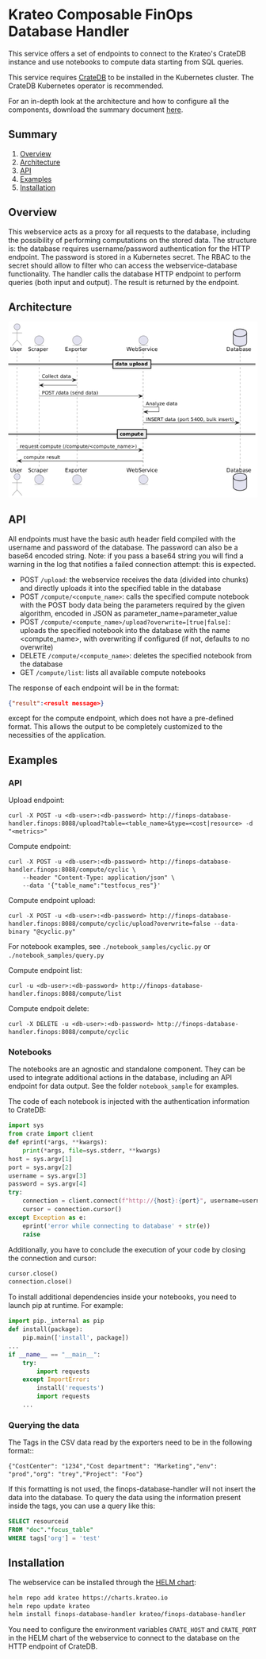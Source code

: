 # Krateo Composable FinOps Database Handler
This service offers a set of endpoints to connect to the Krateo's CrateDB instance and use notebooks to compute data starting from SQL queries.

This service requires [CrateDB](https://github.com/crate/) to be installed in the Kubernetes cluster. The CrateDB Kubernetes operator is recommended.

For an in-depth look at the architecture and how to configure all the components, download the summary document [here](https://github.com/krateoplatformops/finops-operator-exporter/resources/Krateo_Composable_FinOps___Full.pdf).

## Summary

1. [Overview](#overview)
2. [Architecture](#architecture)
3. [API](#api)
4. [Examples](#examples)
5. [Installation](#Installation)

## Overview
This webservice acts as a proxy for all requests to the database, including the possibility of performing computations on the stored data. 
The structure is: the database requires username/password authentication for the HTTP endpoint. The password is stored in a Kubernetes secret. 
The RBAC to the secret should allow to filter who can access the webservice-database functionality. 
The handler calls the database HTTP endpoint to perform queries (both input and output). 
The result is returned by the endpoint.

## Architecture
![Krateo Composable FinOps Database Handler](_diagrams/architecture.png)

## API
All endpoints must have the basic auth header field compiled with the username and password of the database. The password can also be a base64 encoded string. Note: if you pass a base64 string you will find a warning in the log that notifies a failed connection attempt: this is expected.

- POST    `/upload`: the webservice receives the data (divided into chunks) and directly uploads it into the specified table in the database
- POST    `/compute/<compute_name>`: calls the specified compute notebook with the POST body data being the parameters required by the given algorithm, encoded in JSON as parameter_name=parameter_value
- POST    `/compute/<compute_name>/upload?overwrite=[true|false]`: uploads the specified notebook into the database with the name <compute_name>, with overwriting if configured (if not, defaults to no overwrite)
- DELETE  `/compute/<compute_name>`: deletes the specified notebook from the database
- GET     `/compute/list`: lists all available compute notebooks

The response of each endpoint will be in the format:
```json
{"result":<result message>}
```
except for the compute endpoint, which does not have a pre-defined format. This allows the output to be completely customized to the necessities of the application.

## Examples
### API
Upload endpoint:
```
curl -X POST -u <db-user>:<db-password> http://finops-database-handler.finops:8088/upload?table=<table_name>&type=<cost|resource> -d "<metrics>"
```

Compute endpoint:
```
curl -X POST -u <db-user>:<db-password> http://finops-database-handler.finops:8088/compute/cyclic \
    --header "Content-Type: application/json" \
    --data '{"table_name":"testfocus_res"}'
```

Compute endpoint upload:
```
curl -X POST -u <db-user>:<db-password> http://finops-database-handler.finops:8088/compute/cyclic/upload?overwrite=false --data-binary "@cyclic.py"
```
For notebook examples, see `./notebook_samples/cyclic.py` or `./notebook_samples/query.py`

Compute endpoint list:
```
curl -u <db-user>:<db-password> http://finops-database-handler.finops:8088/compute/list
```

Compute endpoit delete:
```
curl -X DELETE -u <db-user>:<db-password> http://finops-database-handler.finops:8088/compute/cyclic
```

### Notebooks
The notebooks are an agnostic and standalone component. They can be used to integrate additional actions in the database, including an API endpoint for data output. See the folder `notebook_sample` for examples.

The code of each notebook is injected with the authentication information to CrateDB:
```python
import sys
from crate import client
def eprint(*args, **kwargs):
    print(*args, file=sys.stderr, **kwargs)
host = sys.argv[1]
port = sys.argv[2]
username = sys.argv[3]
password = sys.argv[4]
try:
    connection = client.connect(f"http://{host}:{port}", username=username, password=password)
    cursor = connection.cursor()
except Exception as e:
    eprint('error while connecting to database' + str(e))
    raise
```
Additionally, you have to conclude the execution of your code by closing the connection and cursor:
```python
cursor.close()
connection.close()
```

To install additional dependencies inside your notebooks, you need to launch pip at runtime. For example:
```python
import pip._internal as pip
def install(package):
    pip.main(['install', package])
...
if __name__ == "__main__":
    try:
        import requests
    except ImportError:
        install('requests')
        import requests
    ...
```

### Querying the data
The Tags in the CSV data read by the exporters need to be in the following format::
```
{"CostCenter": "1234","Cost department": "Marketing","env": "prod","org": "trey","Project": "Foo"}
```
If this formatting is not used, the finops-database-handler will not insert the data into the database.
To query the data using the information present inside the tags, you can use a query like this:
```sql
SELECT resourceid
FROM "doc"."focus_table"
WHERE tags['org'] = 'test'
```

## Installation
The webservice can be installed through the [HELM chart](https://github.com/krateoplatformops/finops-database-handler-chart):
```sh
helm repo add krateo https://charts.krateo.io
helm repo update krateo
helm install finops-database-handler krateo/finops-database-handler
```

You need to configure the environment variables `CRATE_HOST` and `CRATE_PORT` in the HELM chart of the webservice to connect to the database on the HTTP endpoint of CrateDB.